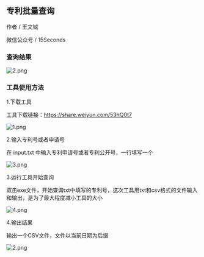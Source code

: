 ## 专利批量查询

作者 / 王文铖

微信公众号 / 15Seconds

### 查询结果

![2.png](https://user-gold-cdn.xitu.io/2019/11/1/16e2594f943a5395?w=1051&h=381&f=png&s=97947)

### 工具使用方法

1.下载工具

工具下载链接：https://share.weiyun.com/53hQ0t7

![1.png](https://user-gold-cdn.xitu.io/2019/11/1/16e2593f0e0308c6?w=830&h=282&f=png&s=23432)

2.输入专利号或者申请号

在 input.txt 中输入专利申请号或者专利公开号，一行填写一个

![3.png](https://user-gold-cdn.xitu.io/2019/11/1/16e259a17ccf1604?w=543&h=489&f=png&s=33809)

3.运行工具开始查询

双击exe文件，开始查询txt中填写的专利号，这次工具用txt和csv格式的文件输入和输出，是为了最大程度减小工具的大小

![4.png](https://user-gold-cdn.xitu.io/2019/11/1/16e259d23c04e3f5?w=876&h=280&f=png&s=24567)

4.输出结果

输出一个CSV文件，文件以当前日期为后缀

![2.png](https://user-gold-cdn.xitu.io/2019/11/1/16e2594f943a5395?w=1051&h=381&f=png&s=97947)